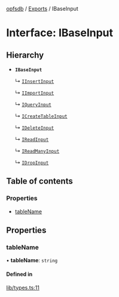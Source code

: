 [opfsdb](../README.md) / [Exports](../modules.md) / IBaseInput

# Interface: IBaseInput

## Hierarchy

- **`IBaseInput`**

  ↳ [`IInsertInput`](IInsertInput.md)

  ↳ [`IImportInput`](IImportInput.md)

  ↳ [`IQueryInput`](IQueryInput.md)

  ↳ [`ICreateTableInput`](ICreateTableInput.md)

  ↳ [`IDeleteInput`](IDeleteInput.md)

  ↳ [`IReadInput`](IReadInput.md)

  ↳ [`IReadManyInput`](IReadManyInput.md)

  ↳ [`IDropInput`](IDropInput.md)

## Table of contents

### Properties

- [tableName](IBaseInput.md#tablename)

## Properties

### tableName

• **tableName**: `string`

#### Defined in

[lib/types.ts:11](https://github.com/sliterok/opfsdb/blob/96fe35f/lib/types.ts#L11)
